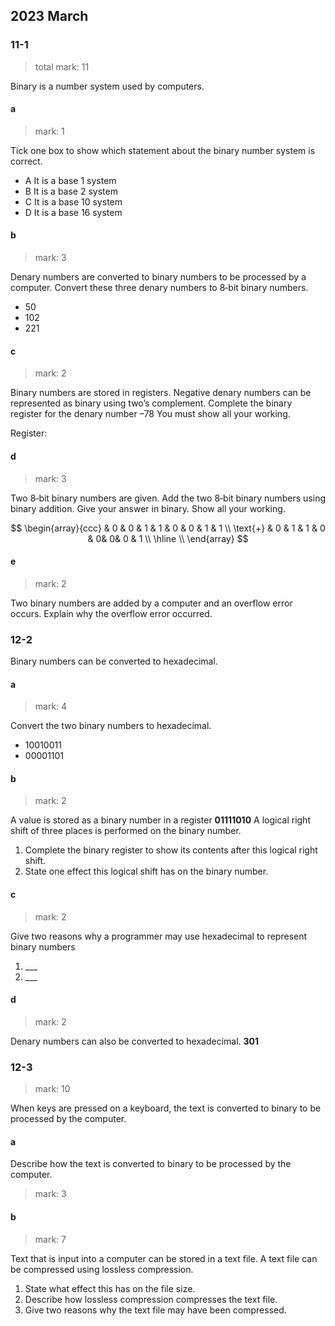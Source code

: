 ## 2023 March
### 11-1
> total mark: 11

Binary is a number system used by computers.

#### a
> mark: 1

Tick one box to show which statement about the binary number system is correct.
- A It is a base 1 system
- B It is a base 2 system
- C It is a base 10 system
- D It is a base 16 system

#### b
> mark: 3

Denary numbers are converted to binary numbers to be processed by a computer.
Convert these three denary numbers to 8‑bit binary numbers.
- 50
- 102
- 221 

#### c
> mark: 2

Binary numbers are stored in registers.
Negative denary numbers can be represented as binary using two’s complement.
Complete the binary register for the denary number –78
You must show all your working.

Register: 

#### d
> mark: 3

Two 8‑bit binary numbers are given.
Add the two 8‑bit binary numbers using binary addition.
Give your answer in binary. Show all your working.

$$
\begin{array}{ccc}
 & 0 & 0 & 1 & 1 & 0 & 0 & 1 & 1 \\
\text{+} & 0 & 1 & 1 & 0 & 0& 0& 0 & 1 \\
\hline \\
\end{array}
$$

#### e
> mark: 2

Two binary numbers are added by a computer and an overflow error occurs.
Explain why the overflow error occurred.

### 12-2

Binary numbers can be converted to hexadecimal.
#### a
> mark: 4

Convert the two binary numbers to hexadecimal.
- 10010011
- 00001101

#### b
> mark: 2

A value is stored as a binary number in a register
**01111010**
A logical right shift of three places is performed on the binary number.
1. Complete the binary register to show its contents after this logical right shift.
2. State one effect this logical shift has on the binary number.

#### c
> mark: 2

Give two reasons why a programmer may use hexadecimal to represent binary numbers
1. \___
2. \___

#### d
> mark: 2

Denary numbers can also be converted to hexadecimal.
**301**

### 12-3

> mark: 10

When keys are pressed on a keyboard, the text is converted to binary to be processed by the computer.

#### a
Describe how the text is converted to binary to be processed by the computer.
> mark: 3

#### b
> mark: 7

Text that is input into a computer can be stored in a text file.
A text file can be compressed using lossless compression.

1. State what effect this has on the file size.
2. Describe how lossless compression compresses the text file.
3. Give two reasons why the text file may have been compressed.